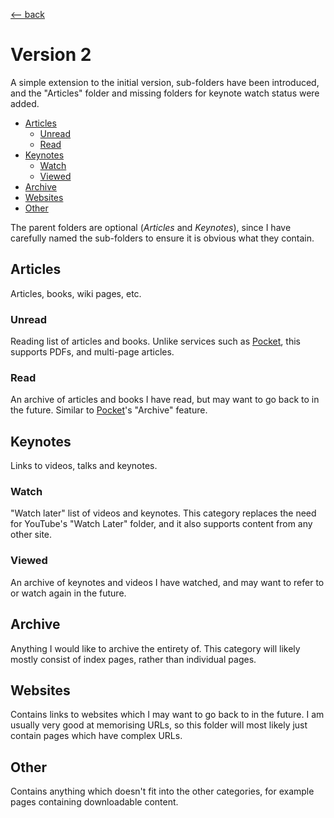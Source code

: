 <title>Bookmarking v2</title>

[\<-- back](../)

# Version 2

A simple extension to the initial version, sub-folders have been introduced,
and the "Articles" folder and missing folders for keynote watch status were
added.

- [Articles](#articles)
  - [Unread](#unread)
  - [Read](#read)
- [Keynotes](#keynotes)
  - [Watch](#watch)
  - [Viewed](#viewed)
- [Archive](#archive)
- [Websites](#websites)
- [Other](#other)

The parent folders are optional (_Articles_ and _Keynotes_), since I have
carefully named the sub-folders to ensure it is obvious what they contain.

## Articles

Articles, books, wiki pages, etc.

### Unread

Reading list of articles and books. Unlike services such as
[Pocket](https://getpocket.com/), this supports PDFs, and multi-page articles.

### Read

An archive of articles and books I have read, but may want to go back to in the
future. Similar to [Pocket](https://getpocket.com/)'s "Archive" feature.

## Keynotes

Links to videos, talks and keynotes.

### Watch

"Watch later" list of videos and keynotes. This category replaces the
need for YouTube's "Watch Later" folder, and it also supports content
from any other site.

### Viewed

An archive of keynotes and videos I have watched, and may want to
refer to or watch again in the future.

## Archive

Anything I would like to archive the entirety of. This category will
likely mostly consist of index pages, rather than individual pages.

## Websites

Contains links to websites which I may want to go back to in the
future. I am usually very good at memorising URLs, so this folder will
most likely just contain pages which have complex URLs.

## Other

Contains anything which doesn't fit into the other categories, for
example pages containing downloadable content.
